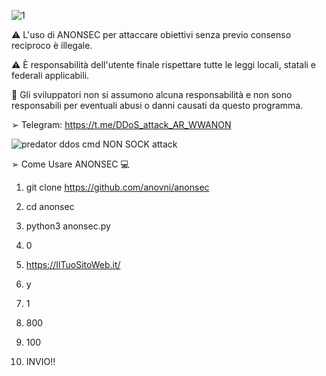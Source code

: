 ![1](https://user-images.githubusercontent.com/78624983/183536433-25f4c6b4-074b-4498-96c2-87ab8d5f10d1.jpg)

⚠️ L'uso di ANONSEC per attaccare obiettivi senza previo consenso reciproco è illegale.

⚠️ È responsabilità dell'utente finale rispettare tutte le leggi locali, statali e federali applicabili.

💢 Gli sviluppatori non si assumono alcuna responsabilità e non sono responsabili per eventuali abusi o danni causati da questo programma.

➢ Telegram: https://t.me/DDoS_attack_AR_WWANON
          

![predator ddos cmd NON SOCK attack](https://user-images.githubusercontent.com/78624983/183539055-ac0cf00a-512a-4b80-b179-e9e97747db3f.PNG)


➢ Come Usare ANONSEC 💻 

1) git clone https://github.com/anovni/anonsec

2) cd anonsec

3) python3 anonsec.py

4) 0

5) https://IlTuoSitoWeb.it/

6) y

7) 1

8) 800

9) 100

10) INVIO‼️



